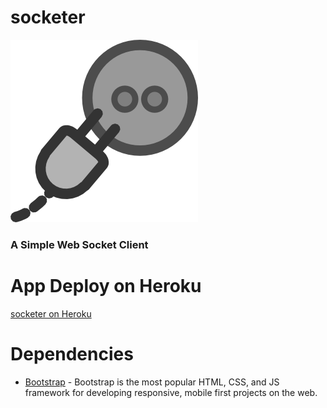 # socketer

![Alt text](socketer.log.png )
### A Simple Web Socket Client ###

# App Deploy on Heroku
[socketer on Heroku](http://omerherera.github.io/socketer/)

# Dependencies
* [Bootstrap](http://getbootstrap.com/) - Bootstrap is the most popular HTML, CSS, and JS framework for developing responsive, mobile first projects on the web.
